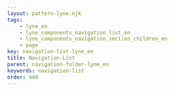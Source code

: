 ```yaml
---
layout: pattern-lyne.njk
tags: 
    - lyne_en
    - lyne_components_navigation_list_en
    - lyne_components_navigation_section_children_en
    - page
key: navigation-list-lyne_en
title: Navigation-List
parent: navigation-folder-lyne_en
keywords: navigation-list
order: 440
---
```

